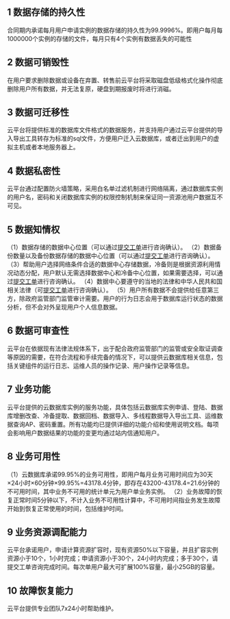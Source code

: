## 1 数据存储的持久性 

合同期内承诺每月用户申请实例的数据存储的持久性为99.9996%。即用户每月每1000000个实例的存储的文件，每月只有4个实例有数据丢失的可能性

## 2 数据可销毁性

在用户要求删除数据或设备在弃置、转售前云平台将采取磁盘低级格式化操作彻底删除用户所有数据，并无法复原，硬盘到期报废时将进行消磁。

## 3 数据可迁移性

云平台将提供标准的数据库文件格式的数据服务，并支持用户通过云平台提供的导入导出工具转存为标准的sql文件，方便用户迁入云数据库，或者迁出到用户的虚拟主机或者本地服务器上。

## 4 数据私密性

云平台通过配置防火墙策略，采用白名单过滤机制进行网络隔离，通过数据库实例的用户名，密码和关闭数据库实例的权限控制机制来保证同一资源池用户数据互不可见。

## 5 数据知情权

（1）数据存储的数据中心位置（可以通过[提交工单](http://console.tce.fsphere.cn/ticket)进行咨询确认）。
（2）数据备份数量以及备份数据存储的数据中心位置（可以通过[提交工单](http://console.tce.fsphere.cn/ticket)进行咨询确认）。
（3）帮助用户选择网络条件合适的数据中心存储数据，冷备则是根据资源利用情况动态分配，用户默认无需选择数据中心和冷备中心位置，如果需要选择，可以通过[提交工单](http://console.tce.fsphere.cn/ticket)进行咨询确认。
（4）数据中心要遵守的当地的法律和中华人民共和国相关法律（可[提交工单](http://console.tce.fsphere.cn/ticket)进行咨询确认）。
（5）用户所有数据不会提供给任意第三方，除政府监管部门监管审计需要。用户的行为日志会用于数据库运行状态的数据分析，但不会对外呈现用户个人信息数据。

## 6 数据可审查性

云平台在依据现有法律法规体系下，出于配合政府监管部门的监管或安全取证调查等原因的需要，在符合流程和手续完备的情况下，可以提供云数据库相关信息，包括关键组件的运行日志、运维人员的操作记录、用户操作记录等信息。

## 7 业务功能

云平台提供的云数据库实例的服务功能，具体包括云数据库实例申请、登陆、数据库增删改查、冷备提取、数据回档、数据导入、多线程数据导入导出工具、运维数据查询AP、密码重置。所有功能均已提供详细的功能介绍和使用说明文档。每项会影响用户数据结果的功能的变更均通过站内信通知用户。

## 8 业务可用性

（1）云数据库承诺99.95%的业务可用性，即用户每月业务可用时间应为30天×24小时×60分钟×99.95%=43178.4分钟，即存在43200-43178.4=21.6分钟的不可用时间，其中业务不可用的统计单元为用户单业务实例。
（2）业务故障的恢复正常时间5分钟以下，不计入业务不可用性计算中，不可用时间指业务发生故障开始到恢复正常使用的时间，包括维护时间。

## 9 业务资源调配能力

云平台承诺用户，申请计算资源扩容时，现有资源50%以下容量，并且扩容实例资源小于10个，1小时完成；申请资源小于30个，24小时内完成；多于30个，请提交工单咨询完成时间。每次单用户最大可扩展100%容量，最小25GB的容量。

## 10 故障恢复能力

云平台提供专业团队7x24小时帮助维护。
